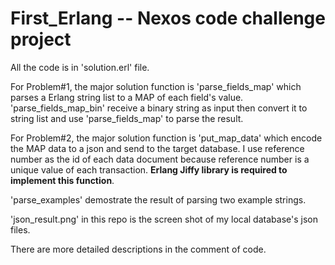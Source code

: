 # First_Erlang -- Nexos code challenge project

All the code is in 'solution.erl' file. 

For Problem#1, the major solution function is 'parse_fields_map' which parses a Erlang string list to a MAP of each field's value. 'parse_fields_map_bin' receive a binary string as input then convert it to string list and use 'parse_fields_map' to parse the result.

For Problem#2, the major solution function is 'put_map_data' which encode the MAP data to a json and send to the target database. I use reference number as the id of each data document because reference number is a unique value of each transaction. **Erlang Jiffy library is required to implement this function**.

'parse_examples' demostrate the result of parsing two example strings.

'json_result.png' in this repo is the screen shot of my local database's json files.

There are more detailed descriptions in the comment of code. 

